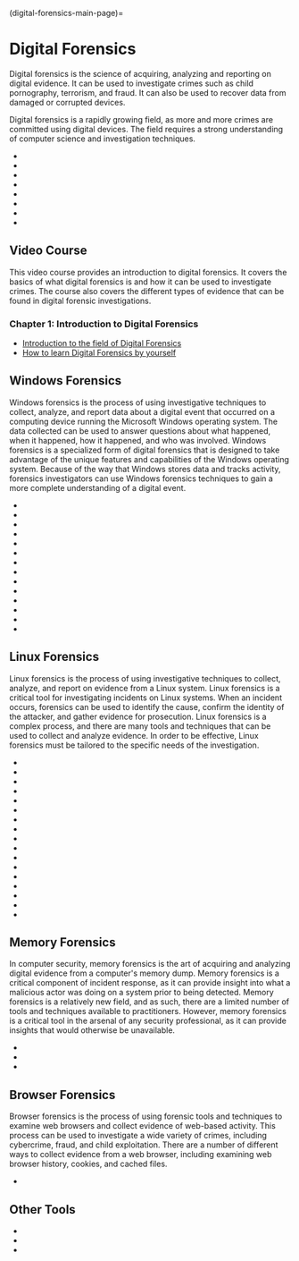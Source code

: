 (digital-forensics-main-page)=

# Digital Forensics

Digital forensics is the science of acquiring, analyzing and reporting on digital evidence. It can be used to investigate crimes such as child pornography, terrorism, and fraud. It can also be used to recover data from damaged or corrupted devices.

Digital forensics is a rapidly growing field, as more and more crimes are committed using digital devices. The field requires a strong understanding of computer science and investigation techniques.

- [](a-day-in-the-life-of-a-digital-forensic-investigator)
- [](build-your-own-digital-forensics-lab-at-home)
- [](endian-systems-explained-little-endian-vs-big-endian)
- [](file-magic-numbers-the-easy-way-to-identify-file-extensions)
- [](importance-of-timelines-in-a-forensic-investigation)
- [](digital-forensics-hashing-for-data-integrity)
- [](search-seize-preserve-digital-evidence)
- [](application-of-scripting-in-digital-forensics)

## Video Course

This video course provides an introduction to digital forensics. It covers the basics of what digital forensics is and how it can be used to investigate crimes. The course also covers the different types of evidence that can be found in digital forensic investigations.

### Chapter 1: Introduction to Digital Forensics

- [Introduction to the field of Digital Forensics](https://www.youtube.com/watch?v=jEJYXu59ecQ)
- [How to learn Digital Forensics by yourself](https://www.youtube.com/watch?v=mBFP8zkYxz8)

## Windows Forensics

Windows forensics is the process of using investigative techniques to collect, analyze, and report data about a digital event that occurred on a computing device running the Microsoft Windows operating system. The data collected can be used to answer questions about what happened, when it happened, how it happened, and who was involved. Windows forensics is a specialized form of digital forensics that is designed to take advantage of the unique features and capabilities of the Windows operating system. Because of the way that Windows stores data and tracks activity, forensics investigators can use Windows forensics techniques to gain a more complete understanding of a digital event. 

- [](performing-digital-forensics-on-a-windows-machine)
- [](windows-file-system-journal-in-digital-forensics)
- [](windows-event-logs-in-digital-forensics)
- [](windows-scheduled-tasks-in-digital-forensics)
- [](windows-shellbags-in-digital-forensics)
- [](windows-ntfs-file-attributes-for-digital-forensics)
- [](windows-hibernation-files-in-digital-forensics)
- [](windows-volume-shadow-copies-in-digital-forensics)
- [](forensic-importance-of-windows-file-management)
- [](significance-of-windows-alternate-data-streams-in-dfir)
- [](windows-file-system-tunneling-in-digital-forensics)
- [](windows-prefetch-files-may-be-the-answer-to-your-investigation)
- [](windows-recycle-bin-forensics-dumpster-diving-for-evidence)
- [](get-the-most-out-of-the-windows-registry-in-your-digital-forensic-investigations)

## Linux Forensics

Linux forensics is the process of using investigative techniques to collect, analyze, and report on evidence from a Linux system. Linux forensics is a critical tool for investigating incidents on Linux systems. When an incident occurs, forensics can be used to identify the cause, confirm the identity of the attacker, and gather evidence for prosecution. Linux forensics is a complex process, and there are many tools and techniques that can be used to collect and analyze evidence. In order to be effective, Linux forensics must be tailored to the specific needs of the investigation.

- [](timestamp-format-in-windows-linux-mac-os)
- [](a-gentle-introduction-to-digital-forensics-on-linux)
- [](a-note-on-linux-directory-structure-for-dfir)
- [](getting-started-with-linux-forensics)
- [](shell-history-in-linux)
- [](linux-distributions-for-dfir)
- [](understanding-linux-timestamps-for-dfir)
- [](linux-forensics-artifacts-in-a-users-home-directory)
- [](linux-forensics-artifacts-generated-by-mounted-devices)
- [](log-sources-in-linux-systems)
- [](linux-forensics-ssh-artifacts)
- [](acquiring-a-forensic-image-on-linux)
- [](mounting-forensic-images-on-linux)
- [](processing-the-contents-of-a-forensic-image-on-linux)
- [](linux-systemd-journal-in-digital-forensics)
- [](linux-forensics-network-artifacts)
- [](linux-forensics-enumerating-users-and-groups)

## Memory Forensics

In computer security, memory forensics is the art of acquiring and analyzing digital evidence from a computer's memory dump. Memory forensics is a critical component of incident response, as it can provide insight into what a malicious actor was doing on a system prior to being detected. Memory forensics is a relatively new field, and as such, there are a limited number of tools and techniques available to practitioners. However, memory forensics is a critical tool in the arsenal of any security professional, as it can provide insights that would otherwise be unavailable.

- [](uncover-crucial-information-within-memory-dumps)
- [](discover-the-truth-with-memory-forensics)
- [](make-memory-forensics-easier-with-volatility-profiles)

## Browser Forensics

Browser forensics is the process of using forensic tools and techniques to examine web browsers and collect evidence of web-based activity. This process can be used to investigate a wide variety of crimes, including cybercrime, fraud, and child exploitation. There are a number of different ways to collect evidence from a web browser, including examining web browser history, cookies, and cached files.

- [](web-browser-forensics-uncovering-the-hidden-evidence-in-your-browser) 

## Other Tools

- [](get-the-evidence-you-need-with-forensic-images)
- [](the-strings-tool-extracting-text-for-digital-forensics)
- [](providing-clarity-in-the-face-of-adversity-digital-forensics-reports)
